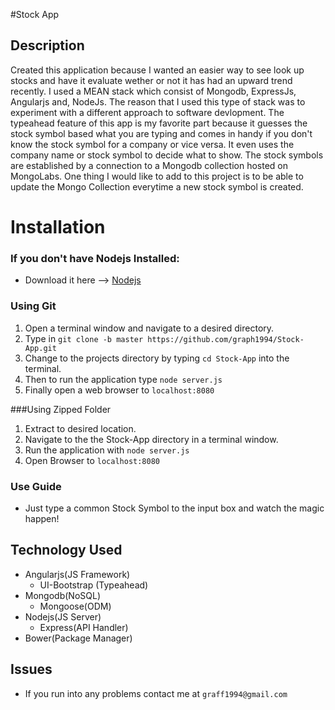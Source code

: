 
#Stock App

## Description 
  Created this application because I wanted an easier way to see look up stocks and have it evaluate wether or not it has had an upward trend recently. 
  I used a MEAN stack which consist of Mongodb, ExpressJs, Angularjs and, NodeJs. The reason that I used this type of stack was to experiment with a different
  approach to software devlopment. 
  The typeahead feature of this app is my favorite part because it guesses the stock symbol based what you are typing and comes in handy if you don't know the stock symbol for a company or vice versa. 
  It even uses the company name or stock symbol to decide what to show. The stock symbols are established by a connection to a Mongodb collection hosted on MongoLabs.
  One thing I would like to add to this project is to be able to update the Mongo Collection everytime a new stock symbol is created.
# Installation 
### If you don't have Nodejs Installed:
* Download it here --> [Nodejs](https://nodejs.org/en/)

### Using Git
1. Open a terminal window and navigate to a desired directory. 
2. Type in `git clone -b master https://github.com/graph1994/Stock-App.git`
3. Change to the projects directory by typing `cd Stock-App` into the terminal.
4. Then to run the application type `node server.js`
5. Finally open a web browser to `localhost:8080`

###Using Zipped Folder
1. Extract to desired location.
2. Navigate to the the Stock-App directory in a terminal window.
3. Run the application with `node server.js`
4. Open Browser to `localhost:8080`
 

### Use Guide 
* Just type a common Stock Symbol to the input box and watch the magic happen!


## Technology Used
* Angularjs(JS Framework)
    * UI-Bootstrap (Typeahead)
* Mongodb(NoSQL)
    * Mongoose(ODM)
* Nodejs(JS Server)
    * Express(API Handler)
* Bower(Package Manager)

## Issues
* If you run into any problems contact me at `graff1994@gmail.com`

